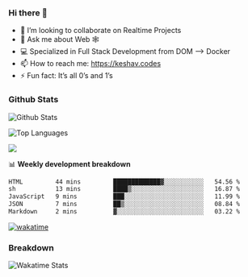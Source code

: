 ### Hi there 👋

- 👯 I’m looking to collaborate on Realtime Projects
- 💬 Ask me about Web 🕸
- 💻 Specialized in Full Stack Development from DOM --> Docker
- 📫 How to reach me: https://keshav.codes
- ⚡ Fun fact: It’s all 0’s and 1’s

### Github Stats
![Github Stats](https://github-readme-stats.vercel.app/api?username=keshavlingala&count_private=true&show_icons=true&theme=radical)

![Top Languages](https://github-readme-stats.vercel.app/api/top-langs/?username=keshavlingala&show_icons=true&theme=radical)

![](https://komarev.com/ghpvc/?username=keshavlingala)

📊 **Weekly development breakdown**

<!--START_SECTION:waka-->

```txt
HTML         44 mins         █████████████▓░░░░░░░░░░░   54.56 %
sh           13 mins         ████▒░░░░░░░░░░░░░░░░░░░░   16.87 %
JavaScript   9 mins          ███░░░░░░░░░░░░░░░░░░░░░░   11.99 %
JSON         7 mins          ██▒░░░░░░░░░░░░░░░░░░░░░░   08.84 %
Markdown     2 mins          ▓░░░░░░░░░░░░░░░░░░░░░░░░   03.22 %
```

<!--END_SECTION:waka-->


[![wakatime](https://wakatime.com/badge/user/62bfdbc7-082c-40a7-b4bd-f9280d51aeed.svg)](https://wakatime.com/@62bfdbc7-082c-40a7-b4bd-f9280d51aeed)


### Breakdown

![Wakatime Stats](https://github-readme-stats.vercel.app/api/wakatime?username=keshavlingala)
